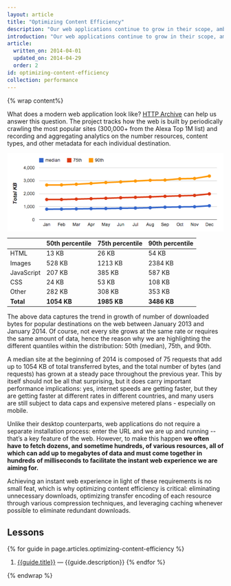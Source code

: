 ```yaml
---
layout: article
title: "Optimizing Content Efficiency"
description: "Our web applications continue to grow in their scope, ambition, and functionality - that's a good thing. However, the relentless march towards a richer web is driving another trend: the amount of data downloaded by each application continues to increase at a steady pace. To deliver great performance we need to optimize delivery of each and every byte of data!"
introduction: "Our web applications continue to grow in their scope, ambition, and functionality - that's a good thing. However, the relentless march towards a richer web is driving another trend: the amount of data downloaded by each application continues to increase at a steady pace. To deliver great performance we need to optimize delivery of each and every byte of data!"
article:
  written_on: 2014-04-01
  updated_on: 2014-04-29
  order: 2
id: optimizing-content-efficiency
collection: performance
---
```


{% wrap content%}

<style type="text/css">
  img, video, object {
    max-width: 100%;
  }

  img.center {
    display: block;
    margin-left: auto;
    margin-right: auto;
  }
</style>

What does a modern web application look like? [HTTP Archive](http://httparchive.org/) can help us answer this question. The project tracks how the web is built by periodically crawling the most popular sites (300,000+ from the Alexa Top 1M list) and recording and aggregating analytics on the number resources, content types, and other metadata for each individual destination.

<img src="images/http-archive-trends.png" class="center" alt="HTTP Archive trends" />

<table>
<thead>
  <tr>
  <th></th>
    <th>50th percentile</th>
    <th>75th percentile</th>
    <th>90th percentile</th>
  </tr>
</thead>
<tr>
  <td>HTML</td>
  <td>13 KB</td>
  <td>26 KB</td>
  <td>54 KB</td>
</tr>
<tr>
  <td>Images</td>
  <td>528 KB</td>
  <td>1213 KB</td>
  <td>2384 KB</td>
</tr>
<tr>
  <td>JavaScript</td>
  <td>207 KB</td>
  <td>385 KB</td>
  <td>587 KB</td>
</tr>
<tr>
  <td>CSS</td>
  <td>24 KB</td>
  <td>53 KB</td>
  <td>108 KB</td>
</tr>
<tr>
  <td>Other</td>
  <td>282 KB</td>
  <td>308 KB</td>
  <td>353 KB</td>
</tr>
<tr>
  <td><strong>Total</strong></td>
  <td><strong>1054 KB</strong></td>
  <td><strong>1985 KB</strong></td>
  <td><strong>3486 KB</strong></td>
</tr>
</table>

The above data captures the trend in growth of number of downloaded bytes for popular destinations on the web between January 2013 and January 2014. Of course, not every site grows at the same rate or requires the same amount of data, hence the reason why we are highlighting the different quantiles within the distribution: 50th (median), 75th, and 90th.

A median site at the beginning of 2014 is composed of 75 requests that add up to 1054 KB of total transferred bytes, and the total number of bytes (and requests) has grown at a steady pace throughout the previous year. This by itself should not be all that surprising, but it does carry important performance implications: yes, internet speeds are getting faster, but they are getting faster at different rates in different countries, and many users are still subject to data caps and expensive metered plans - especially on mobile.

Unlike their desktop counterparts, web applications do not require a separate installation process: enter the URL and we are up and running -- that’s a key feature of the web. However, to make this happen **we often have to fetch dozens, and sometime hundreds, of various resources, all of which can add up to megabytes of data and must come together in hundreds of milliseconds to facilitate the instant web experience we are aiming for.**

Achieving an instant web experience in light of these requirements is no small feat, which is why optimizing content efficiency is critical: eliminating unnecessary downloads, optimizing transfer encoding of each resource through various compression techniques, and leveraging caching whenever possible to eliminate redundant downloads.

## Lessons

{% for guide in page.articles.optimizing-content-efficiency %}
1. [{{guide.title}}]({{site.baseurl}}{{guide.url}}) &mdash;
{{guide.description}}
{% endfor %}

{% endwrap %}
